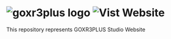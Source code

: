 # ![goxr3plus logo]( https://lh3.googleusercontent.com/-_z7i-1RiqPU/AAAAAAAAAAI/AAAAAAAAAYk/hxX6MOk6Ct0/s120-p-no/photo.jpg) ![Vist Website](https://goxr3plus.github.io/)
 This repository represents GOXR3PLUS Studio Website


 
 
 
